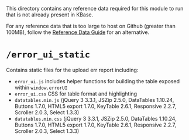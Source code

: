 This directory contains any reference data required for this module to run that is not already present in KBase.

For any reference data that is too large to host on Github (greater than 100MB), follow the [Reference Data Guide](https://kbase.github.io/kb_sdk_docs/howtos/work_with_reference_data.html) for an alternative.

# `/error_ui_static`

Contains static files for the upload err report including:
- `error_ui.js` includes helper functions for building the table exposed within `window.errorUI`
- `error_ui.css` CSS for table format and highlighting
- `datatables.min.js` (jQuery 3 3.3.1, JSZip 2.5.0, DataTables 1.10.24, Buttons 1.7.0, HTML5 export 1.7.0, KeyTable 2.6.1, Responsive 2.2.7, Scroller 2.0.3, Select 1.3.3)
- `datatables.min.css` (jQuery 3 3.3.1, JSZip 2.5.0, DataTables 1.10.24, Buttons 1.7.0, HTML5 export 1.7.0, KeyTable 2.6.1, Responsive 2.2.7, Scroller 2.0.3, Select 1.3.3)
